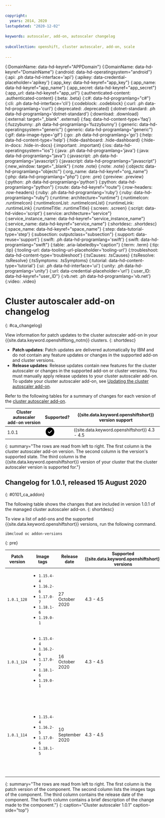 ```yaml
---

copyright:
  years: 2014, 2020
lastupdated: "2020-12-02"

keywords: autoscaler, add-on, autoscaler changelog

subcollection: openshift, cluster autoscaler, add-on, scale

---
```


{:DomainName: data-hd-keyref="APPDomain"}
{:DomainName: data-hd-keyref="DomainName"}
{:android: data-hd-operatingsystem="android"}
{:api: .ph data-hd-interface='api'}
{:apikey: data-credential-placeholder='apikey'}
{:app_key: data-hd-keyref="app_key"}
{:app_name: data-hd-keyref="app_name"}
{:app_secret: data-hd-keyref="app_secret"}
{:app_url: data-hd-keyref="app_url"}
{:authenticated-content: .authenticated-content}
{:beta: .beta}
{:c#: data-hd-programlang="c#"}
{:cli: .ph data-hd-interface='cli'}
{:codeblock: .codeblock}
{:curl: .ph data-hd-programlang='curl'}
{:deprecated: .deprecated}
{:dotnet-standard: .ph data-hd-programlang='dotnet-standard'}
{:download: .download}
{:external: target="_blank" .external}
{:faq: data-hd-content-type='faq'}
{:fuzzybunny: .ph data-hd-programlang='fuzzybunny'}
{:generic: data-hd-operatingsystem="generic"}
{:generic: data-hd-programlang="generic"}
{:gif: data-image-type='gif'}
{:go: .ph data-hd-programlang='go'}
{:help: data-hd-content-type='help'}
{:hide-dashboard: .hide-dashboard}
{:hide-in-docs: .hide-in-docs}
{:important: .important}
{:ios: data-hd-operatingsystem="ios"}
{:java: .ph data-hd-programlang='java'}
{:java: data-hd-programlang="java"}
{:javascript: .ph data-hd-programlang='javascript'}
{:javascript: data-hd-programlang="javascript"}
{:new_window: target="_blank"}
{:note .note}
{:note: .note}
{:objectc data-hd-programlang="objectc"}
{:org_name: data-hd-keyref="org_name"}
{:php: data-hd-programlang="php"}
{:pre: .pre}
{:preview: .preview}
{:python: .ph data-hd-programlang='python'}
{:python: data-hd-programlang="python"}
{:route: data-hd-keyref="route"}
{:row-headers: .row-headers}
{:ruby: .ph data-hd-programlang='ruby'}
{:ruby: data-hd-programlang="ruby"}
{:runtime: architecture="runtime"}
{:runtimeIcon: .runtimeIcon}
{:runtimeIconList: .runtimeIconList}
{:runtimeLink: .runtimeLink}
{:runtimeTitle: .runtimeTitle}
{:screen: .screen}
{:script: data-hd-video='script'}
{:service: architecture="service"}
{:service_instance_name: data-hd-keyref="service_instance_name"}
{:service_name: data-hd-keyref="service_name"}
{:shortdesc: .shortdesc}
{:space_name: data-hd-keyref="space_name"}
{:step: data-tutorial-type='step'}
{:subsection: outputclass="subsection"}
{:support: data-reuse='support'}
{:swift: .ph data-hd-programlang='swift'}
{:swift: data-hd-programlang="swift"}
{:table: .aria-labeledby="caption"}
{:term: .term}
{:tip: .tip}
{:tooling-url: data-tooling-url-placeholder='tooling-url'}
{:troubleshoot: data-hd-content-type='troubleshoot'}
{:tsCauses: .tsCauses}
{:tsResolve: .tsResolve}
{:tsSymptoms: .tsSymptoms}
{:tutorial: data-hd-content-type='tutorial'}
{:ui: .ph data-hd-interface='ui'}
{:unity: .ph data-hd-programlang='unity'}
{:url: data-credential-placeholder='url'}
{:user_ID: data-hd-keyref="user_ID"}
{:vb.net: .ph data-hd-programlang='vb.net'}
{:video: .video}


# Cluster autoscaler add-on changelog
{: #ca_changelog}

View information for patch updates to the cluster autoscaler add-on in your {{site.data.keyword.openshiftlong_notm}} clusters.
{: shortdesc}

* **Patch updates**: Patch updates are delivered automatically by IBM and do not contain any feature updates or changes in the supported add-on and cluster versions.
* **Release updates**: Release updates contain new features for the cluster autoscaler or changes in the supported add-on or cluster versions. You must manually apply release updates to your cluster autoscaler add-on. To update your cluster autoscaler add-on, see [Updating the cluster autoscaler add-on](/docs/openshift?topic=openshift-ca#ca_addon_up).

Refer to the following tables for a summary of changes for each version of the [cluster autoscaler add-on](/docs/openshift?topic=openshift-ca).

| Cluster autoscaler add-on version | Supported? | {{site.data.keyword.openshiftshort}} version support |
| -------------------- | -----------|--------------------------- |
| 1.0.1 | <img src="images/icon-checkmark-confirm.svg" width="32" alt="Supported" style="width:32px;" /> | {{site.data.keyword.openshiftshort}} 4.3 - 4.5</li></ul> |
{: summary="The rows are read from left to right. The first column is the cluster autoscaler add-on version. The second column is the version's supported state. The third column is the {{site.data.keyword.openshiftshort}} version of your cluster that the cluster autoscaler version is supported for."}

## Changelog for 1.0.1, released 15 August 2020
{: #0101_ca_addon}

The following table shows the changes that are included in version 1.0.1 of the managed cluster autoscaler add-on.
{: shortdesc}

To view a list of add-ons and the supported {{site.data.keyword.openshiftshort}} versions, run the following command.
```
ibmcloud oc addon-versions
```
{: pre}

| Patch version | Image tags | Release date | Supported {{site.data.keyword.openshiftshort}} versions | Description |
| --- | --- | --- | --- | --- |
| `1.0.1_128` | <ul><li>`1.15.4-4`</li><li>`1.16.2-6`</li><li>`1.17.0-7`</li><li>`1.18.1-6`</li><li>`1.19.0-1`</li></ul> | 27 October 2020 | 4.3 - 4.5</li></ul> | Updates the Go version to `1.15.2` |
| `1.0.1_124` | <ul><li>`1.15.4-4`</li><li>`1.16.2-6`</li><li>`1.17.0-7`</li><li>`1.18.1-6`</li><li>`1.19.0-1`</li></ul> | 16 October 2020 | 4.3 - 4.5</li></ul> | <ul><li>Exposes the `--new-pod-scale-up-delay` flag in the configmap.</li><li>Adds support for Kubernetes 1.19.</li></ul> |
| `1.0.1_114` | <ul><li>`1.15.4-4`</li><li>`1.16.2-5`</li><li>`1.17.0-6`</li><li>`1.18.1-5`</li></ul> | 10 September 2020 | 4.3 - 4.5</li></ul> | <ul><li>Includes fixes for `CVE-5188` and `CVE-3180`.</li><li>Unlike the previous Helm chart, you can modify all of the add-on configuration settings via a single configmap.</li></ul> |
{: summary="The rows are read from left to right. The first column is the patch version of the component. The second column lists the images tags of the component. The third column contains the release date of the component. The fourth column contains a brief description of the change made to the component."}
{: caption="Cluster autoscaler 1.0.1" caption-side="top"}
